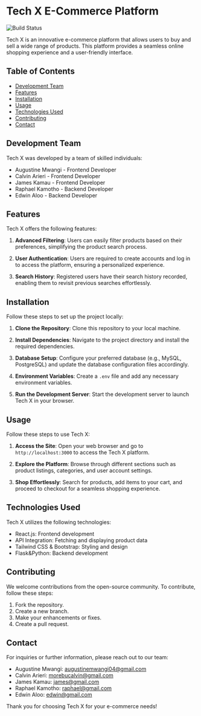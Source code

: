 # Tech X E-Commerce Platform

![Build Status](https://travis-ci.org/joemccann/dillinger.svg?branch=master)

Tech X is an innovative e-commerce platform that allows users to buy and sell a wide range of products. This platform provides a seamless online shopping experience and a user-friendly interface.

## Table of Contents

- [Development Team](#development-team)
- [Features](#features)
- [Installation](#installation)
- [Usage](#usage)
- [Technologies Used](#technologies-used)
- [Contributing](#contributing)
- [Contact](#contact)

## Development Team

Tech X was developed by a team of skilled individuals:

- Augustine Mwangi - Frontend Developer
- Calvin Arieri - Frontend Developer
- James Kamau - Frontend Developer
- Raphael Kamotho - Backend Developer
- Edwin Aloo - Backend Developer

## Features

Tech X offers the following features:

1. **Advanced Filtering**: Users can easily filter products based on their preferences, simplifying the product search process.

2. **User Authentication**: Users are required to create accounts and log in to access the platform, ensuring a personalized experience.

3. **Search History**: Registered users have their search history recorded, enabling them to revisit previous searches effortlessly.

## Installation

Follow these steps to set up the project locally:

1. **Clone the Repository**: Clone this repository to your local machine.


2. **Install Dependencies**: Navigate to the project directory and install the required dependencies.


3. **Database Setup**: Configure your preferred database (e.g., MySQL, PostgreSQL) and update the database configuration files accordingly.

4. **Environment Variables**: Create a `.env` file and add any necessary environment variables.


5. **Run the Development Server**: Start the development server to launch Tech X in your browser.


## Usage

Follow these steps to use Tech X:

1. **Access the Site**: Open your web browser and go to `http://localhost:3000` to access the Tech X platform.

2. **Explore the Platform**: Browse through different sections such as product listings, categories, and user account settings.

3. **Shop Effortlessly**: Search for products, add items to your cart, and proceed to checkout for a seamless shopping experience.

## Technologies Used

Tech X utilizes the following technologies:

- React.js: Frontend development
- API Integration: Fetching and displaying product data
- Tailwind CSS & Bootstrap: Styling and design
- Flask&Python: Backend development

## Contributing

We welcome contributions from the open-source community. To contribute, follow these steps:

1. Fork the repository.
2. Create a new branch.
3. Make your enhancements or fixes.
4. Create a pull request.

## Contact

For inquiries or further information, please reach out to our team:

- Augustine Mwangi: augustinemwangi04@gmail.com
- Calvin Arieri: morebucalvin@gmail.com
- James Kamau: james@gmail.com
- Raphael Kamotho: raphael@gmail.com
- Edwin Aloo: edwin@gmail.com

Thank you for choosing Tech X for your e-commerce needs!

